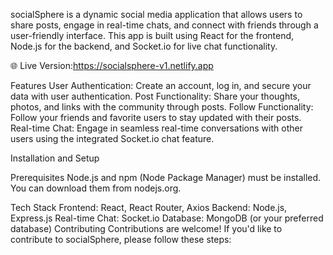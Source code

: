 socialSphere is a dynamic social media application that allows users to share posts, engage in real-time chats, and connect with friends through a user-friendly interface. This app is built using React for the frontend, Node.js for the backend, and Socket.io for live chat functionality.

🌐 Live Version:https://socialsphere-v1.netlify.app

Features
User Authentication: Create an account, log in, and secure your data with user authentication.
Post Functionality: Share your thoughts, photos, and links with the community through posts.
Follow Functionality: Follow your friends and favorite users to stay updated with their posts.
Real-time Chat: Engage in seamless real-time conversations with other users using the integrated Socket.io chat feature.

Installation and Setup

Prerequisites
Node.js and npm (Node Package Manager) must be installed. You can download them from nodejs.org.


Tech Stack
Frontend: React, React Router, Axios
Backend: Node.js, Express.js
Real-time Chat: Socket.io
Database: MongoDB (or your preferred database)
Contributing
Contributions are welcome! If you'd like to contribute to socialSphere, please follow these steps:

